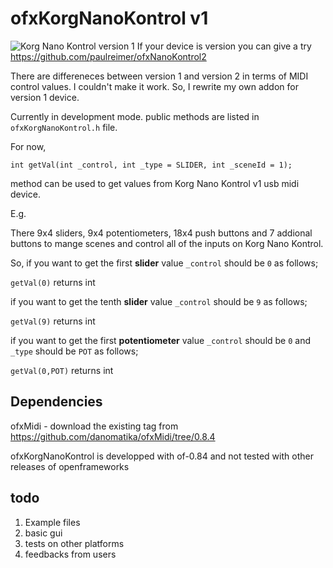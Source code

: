 ofxKorgNanoKontrol v1
================
![Korg Nano Kontrol version 1](http://www.mslinn.com/sites/mike/studio/instruments/Korg/nano/nanoKontrol/nanokontrolb.gif)
If your device is version you can give a try <https://github.com/paulreimer/ofxNanoKontrol2> 

There are differeneces between version 1 and version 2 in terms of MIDI control values. I couldn't make it work. So, I rewrite my own addon for version 1 device.

Currently in development mode. public methods are listed in `ofxKorgNanoKontrol.h` file.

For now, 

`int getVal(int _control, int _type = SLIDER, int _sceneId = 1);` 

method can be used to get values from Korg Nano Kontrol v1 usb midi device.


E.g. 

There 9x4 sliders, 9x4 potentiometers, 18x4 push buttons and 7 addional buttons to mange scenes and control all of the inputs on Korg Nano Kontrol. 

So, if you want to get the first **slider** value 
`_control` should be `0` as follows;

`getVal(0)` returns int

if you want to get the tenth **slider** value 
`_control` should be `9` as follows;

`getVal(9)` returns int

if you want to get the first **potentiometer** value 
`_control` should be `0` and `_type` should be `POT` as follows;

`getVal(0,POT)` returns int

Dependencies
--------
ofxMidi - download the existing tag from <https://github.com/danomatika/ofxMidi/tree/0.8.4>

ofxKorgNanoKontrol is developped with of-0.84 and not tested with other releases of openframeworks

todo
-------------
1. Example files
2. basic gui
3. tests on other platforms
4. feedbacks from users
